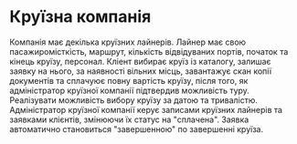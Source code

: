 
# Круїзна компанія

Компанія має декілька круїзних лайнерів. Лайнер має свою пасажиромісткість, маршрут, кількість відвідуваних портів, початок та кінець круїзу, персонал.
Кліент вибирає круїз із каталогу, залишає заявку на нього, за наявності вільних місць, завантажує скан копії документів та сплачуює повну вартість круїзу, після того, як адміністратор круїзної компанії підтвердив можливість туру.
Реалізувати можливість вибору круїзу за датою та тривалістю.
Адміністратор круїзної компанії керує записами круїзних лайнерів та заявками клієнтів, змінюючи їх статус на "сплачена".
Заявка автоматично становиться "завершенною" по завершенні круїза. 
